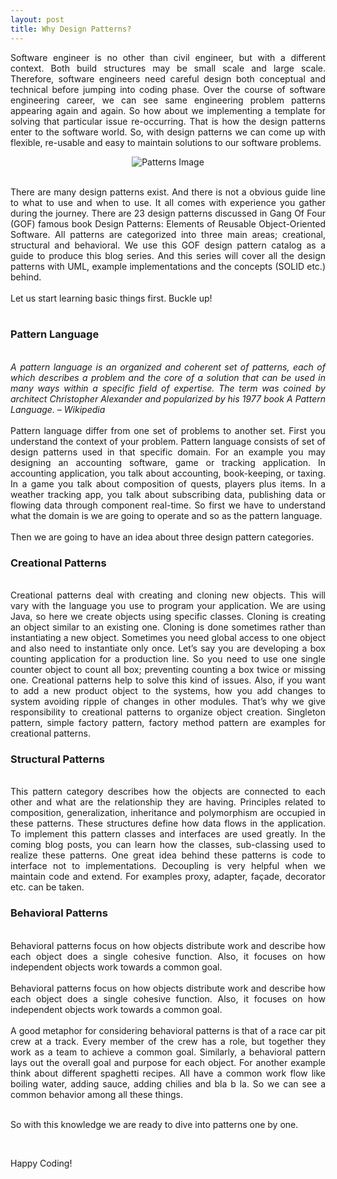 ```yaml
---
layout: post
title: Why Design Patterns?
---
```


<div align='justify'>
Software engineer is no other than civil engineer, but with a different context. Both build structures may be small scale and large scale. Therefore, software engineers need careful design both conceptual and technical before jumping into coding phase. Over the course of software engineering career, we can see same engineering problem patterns appearing again and again. So how about we implementing a template for solving that particular issue re-occurring. That is how the design patterns enter to the software world. So, with design patterns we can come up with flexible, re-usable and easy to maintain solutions to our software problems.
</div>

<p align="center">
<img src="{{ site.url }}/assets/img/post-2.png"
     alt="Patterns Image"
     style="float: center;" />
</p>

<br/>
<div align='justify'>
There are many design patterns exist. And there is not a obvious guide line to what to use and when to use. It all comes with experience you gather during the journey. There are 23 design patterns discussed in Gang Of Four (GOF) famous book Design Patterns: Elements of Reusable Object-Oriented Software. All patterns are categorized into three main areas; creational, structural and behavioral. We use this GOF design pattern catalog as a guide to produce this blog series. And this series will cover all the design patterns with UML, example implementations and the concepts (SOLID etc.) behind.
</div>
<br/>
<div>Let us start learning basic things first. Buckle up!</div>
<br/>
<h3>Pattern Language</h3>
<br/>
<div align='justify' style = "font-style:italic;">
A pattern language is an organized and coherent set of patterns, each of which describes a problem and the core of a solution that can be used in many ways within a specific field of expertise. The term was coined by architect Christopher Alexander and popularized by his 1977 book A Pattern Language. 
– Wikipedia
</div>
<br/>
<div align='justify'>
Pattern language differ from one set of problems to another set. First you understand the context of your problem. Pattern language consists of set of design patterns used in that specific domain. For an example you may designing an accounting software, game or tracking application. In accounting application, you talk about accounting, book-keeping, or taxing. In a game you talk about composition of quests, players plus items. In a weather tracking app, you talk about subscribing data, publishing data or flowing data through component real-time. So first we have to understand what the domain is we are going to operate and so as the pattern language.
</div>
<br/>
<div align='justify'>
Then we are going to have an idea about three design pattern categories.
</div>
<h3>Creational Patterns</h3>
<br/>
<div align='justify'>
Creational patterns deal with creating and cloning new objects. This will vary with the language you use to program your application. We are using Java, so here we create objects using specific classes. Cloning is creating an object similar to an existing one. Cloning is done sometimes rather than instantiating a new object. Sometimes you need global access to one object and also need to instantiate only once. Let’s say you are developing a box counting application for a production line. So you need to use one single counter object to count all box; preventing counting a box twice or missing one. Creational patterns help to solve this kind of issues. Also, if you want to add a new product object to the systems, how you add changes to system avoiding ripple of changes in other modules. That’s why we give responsibility to creational patterns to organize object creation. Singleton pattern, simple factory pattern, factory method pattern are examples for creational patterns.
</div>
<h3>Structural Patterns</h3>
<br/>
<div align='justify'>
This pattern category describes how the objects are connected to each other and what are the relationship they are having. Principles related to composition, generalization, inheritance and polymorphism are occupied in these patterns. These structures define how data flows in the application. To implement this pattern classes and interfaces are used greatly. In the coming blog posts, you can learn how the classes, sub-classing used to realize these patterns. One great idea behind these patterns is code to interface not to implementations. Decoupling is very helpful when we maintain code and extend. For examples proxy, adapter, façade, decorator etc. can be taken.
</div>
<h3>Behavioral Patterns</h3>
<br/>
<div align='justify'>
Behavioral patterns focus on how objects distribute work and describe how each object does a single cohesive function. Also, it focuses on how independent objects work towards a common goal.
</div>
<br/>
<div align='justify'>
Behavioral patterns focus on how objects distribute work and describe how each object does a single cohesive function. Also, it focuses on how independent objects work towards a common goal.
</div>
<br/>
<div align='justify'>
A good metaphor for considering behavioral patterns is that of a race car pit crew at a track. Every member of the crew has a role, but together they work as a team to achieve a common goal. Similarly, a behavioral pattern lays out the overall goal and purpose for each object. For another example think about different spaghetti recipes. All have a common work flow like boiling water, adding sauce, adding chilies and bla b la. So we can see a common behavior among all these things.
</div>
<br/>
<p>So with this knowledge we are ready to dive into patterns one by one.</p>
<br/>
<p>Happy Coding!</p>

